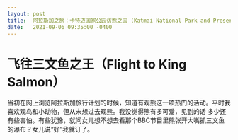 ```yaml
---
layout: post
title:  阿拉斯加之旅：卡特迈国家公园访熊之国 (Katmai National Park and Preserve, A.K.A. The Country of Bears)
date:   2021-09-06 09:35:00 -0400
---
```


# 飞往三文鱼之王（Flight to King Salmon）

当初在网上浏览阿拉斯加旅行计划的时候，知道有观熊这一项热门的活动。平时我喜欢观鸟和小动物，但从未想过去观熊。我没觉得熊有多可爱，见到的话
多少还有些害怕。有些犹豫，就问女儿想不想去看那个BBC节目里熊张开大嘴抓三文鱼的瀑布？女儿说“好”我就订了。

